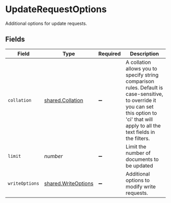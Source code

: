 # UpdateRequestOptions

Additional options for update requests.


## Fields

| Field                                                                                                                                                                                       | Type                                                                                                                                                                                        | Required                                                                                                                                                                                    | Description                                                                                                                                                                                 |
| ------------------------------------------------------------------------------------------------------------------------------------------------------------------------------------------- | ------------------------------------------------------------------------------------------------------------------------------------------------------------------------------------------- | ------------------------------------------------------------------------------------------------------------------------------------------------------------------------------------------- | ------------------------------------------------------------------------------------------------------------------------------------------------------------------------------------------- |
| `collation`                                                                                                                                                                                 | [shared.Collation](../../../sdk/models/shared/collation.md)                                                                                                                                 | :heavy_minus_sign:                                                                                                                                                                          | A collation allows you to specify string comparison rules. Default is case-sensitive, to override it you can set this option to 'ci' that will apply to all the text fields in the filters. |
| `limit`                                                                                                                                                                                     | *number*                                                                                                                                                                                    | :heavy_minus_sign:                                                                                                                                                                          | Limit the number of documents to be updated                                                                                                                                                 |
| `writeOptions`                                                                                                                                                                              | [shared.WriteOptions](../../../sdk/models/shared/writeoptions.md)                                                                                                                           | :heavy_minus_sign:                                                                                                                                                                          | Additional options to modify write requests.                                                                                                                                                |